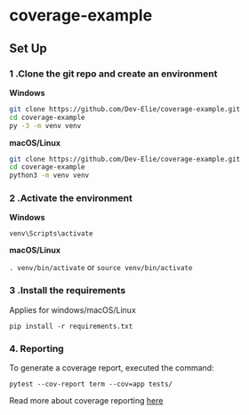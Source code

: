 # coverage-example
## Set Up
### 1 .Clone the git repo and create an environment 
                    
**Windows**
          
```bash
git clone https://github.com/Dev-Elie/coverage-example.git
cd coverage-example
py -3 -m venv venv
```
          
**macOS/Linux**
          
```bash
git clone https://github.com/Dev-Elie/coverage-example.git
cd coverage-example
python3 -m venv venv
```

### 2 .Activate the environment
          
**Windows** 

```venv\Scripts\activate```
          
**macOS/Linux**

```. venv/bin/activate```
or
```source venv/bin/activate```

### 3 .Install the requirements

Applies for windows/macOS/Linux

```pip install -r requirements.txt```


### 4. Reporting
To generate a coverage report, executed the command:

`pytest --cov-report term --cov=app tests/`

Read more about coverage reporting [here](https://pytest-cov.readthedocs.io/en/latest/reporting.html)



